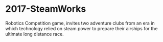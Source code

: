 # 2017-SteamWorks
Robotics Competition game, invites two adventure clubs from an era in which technology relied on steam power to prepare their airships for the ultimate long distance race.
